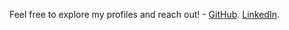 Feel free to explore my profiles and reach out! - [GitHub](https://github.com/kartikson1).
[LinkedIn](https://www.linkedin.com/in/kartikson1/).
